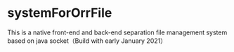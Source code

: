 # systemForOrrFile
This is a native front-end and back-end separation file management system based on java socket（Build with early January 2021）
